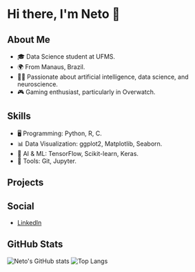 # Hi there, I'm Neto 👋

## About Me
- 🎓 Data Science student at UFMS.
- 🌍 From Manaus, Brazil.
- 🧑‍💻 Passionate about artificial intelligence, data science, and neuroscience.
- 🎮 Gaming enthusiast, particularly in Overwatch.

## Skills
- 🖥 Programming: Python, R, C.
- 📊 Data Visualization: ggplot2, Matplotlib, Seaborn.
- 🤖 AI & ML: TensorFlow, Scikit-learn, Keras.
- 🔧 Tools: Git, Jupyter.

## Projects

## Social
- [LinkedIn](https://www.linkedin.com/in/carlos-neto-417049234/)

## GitHub Stats
![Neto's GitHub stats](https://github-readme-stats.vercel.app/api?username=aka1Neto&show_icons=true&theme=radical)
![Top Langs](https://github-readme-stats.vercel.app/api/top-langs/?username=aka1Neto&layout=compact)



